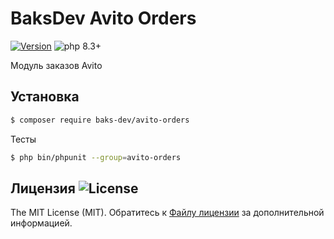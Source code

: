 # BaksDev Avito Orders

[![Version](https://img.shields.io/badge/version-7.1.0-blue)](https://github.com/baks-dev/avito-messenger/releases)
![php 8.3+](https://img.shields.io/badge/php-min%208.3-red.svg)

Модуль заказов Avito

## Установка

``` bash
$ composer require baks-dev/avito-orders
```

Тесты

``` bash
$ php bin/phpunit --group=avito-orders
```

## Лицензия ![License](https://img.shields.io/badge/MIT-green)

The MIT License (MIT). Обратитесь к [Файлу лицензии](LICENSE.md) за дополнительной информацией.
